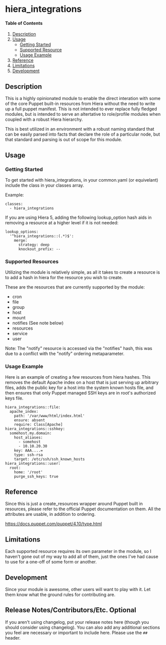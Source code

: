 # hiera_integrations

#### Table of Contents

1. [Description](#description)
1. [Usage](#usage)
    * [Getting Started](#getting-started)
    * [Supported Resource](#supported-resources)
    * [Usage Example](#usage-example)
1. [Reference](#reference)
1. [Limitations](#limitations)
1. [Development](#development)

## Description

This is a highly opinionated module to enable the direct interation with some
of the core Puppet built-in resources from Hiera without the need to write up
a full puppet manifest.  This is not intended to ever replace fully fledged
modules, but is intended to serve an altertative to role/profile modules when
coupled with a robust Hiera hierarchy.

This is best utilized in an environment with a robust naming standard that can
be easily parsed into facts that declare the role of a particular node, but
that standard and parsing is out of scope for this module.

## Usage

### Getting Started

To get started with hiera_integrations, in your common.yaml (or equivelant)
include the class in your classes array.

Example:
```
classes:
  - hiera_integrations
```

If you are using Hiera 5, adding the following lookup_option hash aids in
removing a resource at a higher level if it is not needed:

```
lookup_options:
  '^hiera_integrations::(.*)$':
    merge:
      strategy: deep
      knockout_prefix: --
```

### Supported Resources

Utilizing the module is relatively simple, as all it takes to create a resource
is to add a hash in hiera for the resource you wish to create.

These are the resources that are currently supported by the module:

  * cron
  * file
  * group
  * host
  * mount
  * notifies (See note below)
  * resources
  * service
  * user

Note: The "notify" resource is accessed via the "notifies" hash, this was due
to a conflict with the "notify" ordering metaparameter.

### Usage Example

Here is an example of creating a few resources from hiera hashes.  This removes
the default Apache index on a host that is just serving up arbitrary files, adds
the public key for a host into the system known hosts file, and then ensures
that only Puppet managed SSH keys are in root's authorized keys file.

```
hiera_integrations::file:
  apache_index:
    path: '/var/www/html/index.html'
    ensure: absent
    require: Class[Apache]
hiera_integrations::sshkey:
  somehost.my.domain:
    host_aliases:
      - somehost
      - 10.10.20.30
    key: AAA....=
    type: ssh-rsa
    target: /etc/ssh/ssh_known_hosts
hiera_integrations::user:
  root:
    home: '/root'
    purge_ssh_keys: true
```

## Reference

Since this is just a create_resources wrapper around Puppet built in resources,
please refer to the official Puppet documentation on them.  All the attributes
are usable, in addition to ordering.

https://docs.puppet.com/puppet/4.10/type.html

## Limitations

Each supported resource requires its own parameter in the module, so I haven't
gone out of my way to add all of them, just the ones I've had cause to use
for a one-off of some form or another.

## Development

Since your module is awesome, other users will want to play with it. Let them
know what the ground rules for contributing are.

## Release Notes/Contributors/Etc. **Optional**

If you aren't using changelog, put your release notes here (though you should
consider using changelog). You can also add any additional sections you feel
are necessary or important to include here. Please use the `## ` header.
